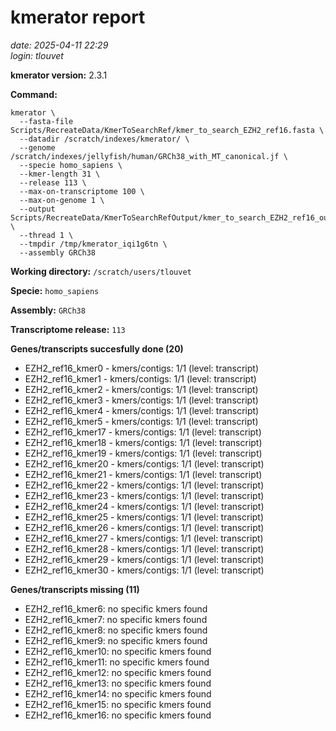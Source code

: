 # kmerator report
*date: 2025-04-11 22:29*  
*login: tlouvet*

**kmerator version:** 2.3.1

**Command:**

```
kmerator \
  --fasta-file Scripts/RecreateData/KmerToSearchRef/kmer_to_search_EZH2_ref16.fasta \
  --datadir /scratch/indexes/kmerator/ \
  --genome /scratch/indexes/jellyfish/human/GRCh38_with_MT_canonical.jf \
  --specie homo_sapiens \
  --kmer-length 31 \
  --release 113 \
  --max-on-transcriptome 100 \
  --max-on-genome 1 \
  --output Scripts/RecreateData/KmerToSearchRefOutput/kmer_to_search_EZH2_ref16_output \
  --thread 1 \
  --tmpdir /tmp/kmerator_iqi1g6tn \
  --assembly GRCh38
```

**Working directory:** `/scratch/users/tlouvet`

**Specie:** `homo_sapiens`

**Assembly:** `GRCh38`

**Transcriptome release:** `113`

**Genes/transcripts succesfully done (20)**

- EZH2_ref16_kmer0 - kmers/contigs: 1/1 (level: transcript)
- EZH2_ref16_kmer1 - kmers/contigs: 1/1 (level: transcript)
- EZH2_ref16_kmer2 - kmers/contigs: 1/1 (level: transcript)
- EZH2_ref16_kmer3 - kmers/contigs: 1/1 (level: transcript)
- EZH2_ref16_kmer4 - kmers/contigs: 1/1 (level: transcript)
- EZH2_ref16_kmer5 - kmers/contigs: 1/1 (level: transcript)
- EZH2_ref16_kmer17 - kmers/contigs: 1/1 (level: transcript)
- EZH2_ref16_kmer18 - kmers/contigs: 1/1 (level: transcript)
- EZH2_ref16_kmer19 - kmers/contigs: 1/1 (level: transcript)
- EZH2_ref16_kmer20 - kmers/contigs: 1/1 (level: transcript)
- EZH2_ref16_kmer21 - kmers/contigs: 1/1 (level: transcript)
- EZH2_ref16_kmer22 - kmers/contigs: 1/1 (level: transcript)
- EZH2_ref16_kmer23 - kmers/contigs: 1/1 (level: transcript)
- EZH2_ref16_kmer24 - kmers/contigs: 1/1 (level: transcript)
- EZH2_ref16_kmer25 - kmers/contigs: 1/1 (level: transcript)
- EZH2_ref16_kmer26 - kmers/contigs: 1/1 (level: transcript)
- EZH2_ref16_kmer27 - kmers/contigs: 1/1 (level: transcript)
- EZH2_ref16_kmer28 - kmers/contigs: 1/1 (level: transcript)
- EZH2_ref16_kmer29 - kmers/contigs: 1/1 (level: transcript)
- EZH2_ref16_kmer30 - kmers/contigs: 1/1 (level: transcript)


**Genes/transcripts missing (11)**

- EZH2_ref16_kmer6: no specific kmers found
- EZH2_ref16_kmer7: no specific kmers found
- EZH2_ref16_kmer8: no specific kmers found
- EZH2_ref16_kmer9: no specific kmers found
- EZH2_ref16_kmer10: no specific kmers found
- EZH2_ref16_kmer11: no specific kmers found
- EZH2_ref16_kmer12: no specific kmers found
- EZH2_ref16_kmer13: no specific kmers found
- EZH2_ref16_kmer14: no specific kmers found
- EZH2_ref16_kmer15: no specific kmers found
- EZH2_ref16_kmer16: no specific kmers found
